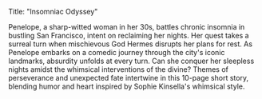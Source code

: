 Title: "Insomniac Odyssey"

Penelope, a sharp-witted woman in her 30s, battles chronic insomnia in bustling San Francisco, intent on reclaiming her nights. Her quest takes a surreal turn when mischievous God Hermes disrupts her plans for rest. As Penelope embarks on a comedic journey through the city's iconic landmarks, absurdity unfolds at every turn. Can she conquer her sleepless nights amidst the whimsical interventions of the divine? Themes of perseverance and unexpected fate intertwine in this 10-page short story, blending humor and heart inspired by Sophie Kinsella's whimsical style.